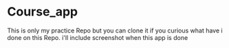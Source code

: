 # Course_app

This is only my practice Repo but you can clone it if you curious what have i done on this Repo.
i'll include screenshot when this app is done


